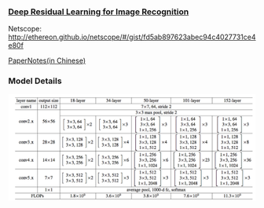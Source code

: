 ### [Deep Residual Learning for Image Recognition](http://arxiv.org/abs/1512.03385)

Netscope: http://ethereon.github.io/netscope/#/gist/fd5ab897623abec94c4027731ce4e80f

[PaperNotes(in Chinese)](https://blog.ddlee.cn/2017/04/30/%E8%AE%BA%E6%96%87%E7%AC%94%E8%AE%B0-Deep-Residual-Learning-for-Image-Recognition/)

### Model Details

![resent_arch](resnet_arch.png)